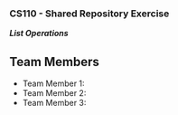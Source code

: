
### CS110 - Shared Repository Exercise

***List Operations***

## Team Members

* Team Member 1:
* Team Member 2:
* Team Member 3:
